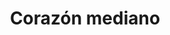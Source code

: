 ---
title: Corazón mediano
date: 
draft: false

# descripcion
description : Aro de plata con piedra cubic

materials: Plata 925

color: Multicolor

dimensions: 1cm

code: 01-16-0325

type: "Aros"

categories: []

# Images
# first image will be shown in the product page
images:
  # - image: "images/path_to_image"
  # La ubicacion de las imagenes es imagenes/Aros/Aros.Cubic/01-16-0325-corazon-mediano
  - image: "./images/aros/cubic/01-16-0325-corazon-mediano_a.JPG"
  - image: "./images/aros/cubic/01-16-0325-corazon-mediano_b.JPG"
---